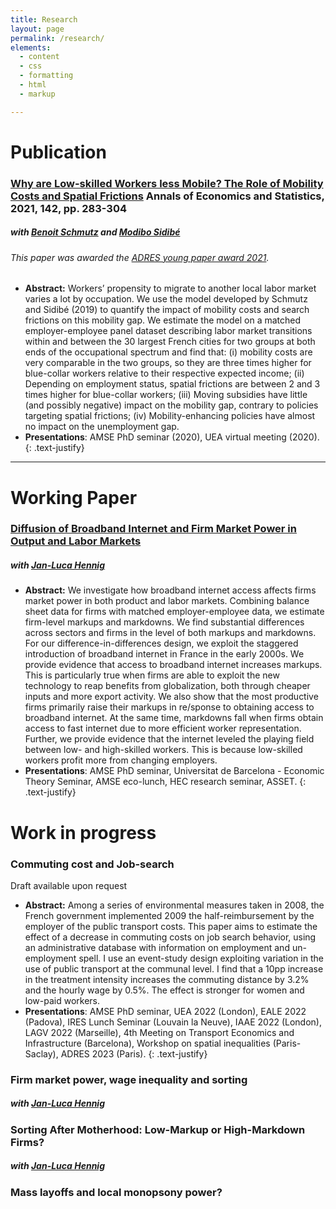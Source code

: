 ```yaml
---
title: Research
layout: page
permalink: /research/
elements:
  - content
  - css
  - formatting
  - html
  - markup  

---
```

# Publication
### [Why are Low-skilled Workers less Mobile? The Role of Mobility Costs and Spatial Frictions](https://www.jstor.org/stable/10.15609/annaeconstat2009.142.0283#metadata_info_tab_contents) Annals of Economics and Statistics, 2021, 142, pp. 283-304
##### with  [Benoit Schmutz](https://sites.google.com/site/benoitschmutz/) and [Modibo Sidibé](https://sites.google.com/site/modibsidibe/)  
######  This paper was awarded the [ADRES young paper award 2021](https://www.dropbox.com/s/wvm6zh6x7clzps2/AES_ADRES.pdf?dl=0).
* **Abstract:** Workers’ propensity to migrate to another local labor market varies a lot by occupation. We use the model developed by Schmutz and Sidibé (2019) to quantify the impact of mobility costs and search frictions on this mobility gap. We estimate the
model on a matched employer-employee panel dataset describing labor market transitions within and between the 30 largest French cities for two groups at both ends
of the occupational spectrum and find that: (i) mobility costs are very comparable in
the two groups, so they are three times higher for blue-collar workers relative to their
respective expected income; (ii) Depending on employment status, spatial frictions
are between 2 and 3 times higher for blue-collar workers; (iii) Moving subsidies have
little (and possibly negative) impact on the mobility gap, contrary to policies targeting spatial frictions; (iv) Mobility-enhancing policies have almost no impact on the unemployment gap.
*    **Presentations**: AMSE PhD seminar (2020), UEA virtual meeting (2020). 
{: .text-justify}
---------------------------------------------------------------------------------------------------------------------------------------------------------------
# Working Paper
### [Diffusion of Broadband Internet and Firm Market Power in Output and Labor Markets](https://drive.google.com/file/d/1hc9XPALL72PhgyrGtWpKcdsQbxBnKE9c/view)
##### with [Jan-Luca Hennig](https://sites.google.com/tcd.ie/janlucahennig/home)
  * **Abstract:** We investigate how broadband internet access affects firms market power in both product and labor markets. Combining balance sheet data for firms with matched employer-employee data, we estimate firm-level markups and markdowns. We find substantial differences across sectors and firms in the level of both markups and markdowns. For our difference-in-differences design, we exploit the staggered introduction of broadband internet in France in the early 2000s. We provide evidence that access to broadband internet increases markups. This is particularly true when firms are able to exploit the new technology to reap benefits from globalization, both through cheaper inputs and more export activity. We also show that the most productive firms primarily raise their markups in re/sponse to obtaining access to broadband internet. At the same time, markdowns fall when firms obtain access to fast internet due to more efficient worker representation. Further, we provide evidence that the internet leveled the playing field between low- and high-skilled workers. This is because low-skilled workers profit more from changing employers.
* **Presentations**: AMSE PhD seminar, Universitat de Barcelona - Economic Theory Seminar, AMSE eco-lunch, HEC research seminar, ASSET.
{: .text-justify}


# Work in progress
### Commuting cost and Job-search
 Draft available upon request
  * **Abstract:** Among a series of environmental measures taken in 2008, the French government implemented 2009 the half-reimbursement by the employer of the public transport costs.
This paper aims to estimate the effect of a decrease in commuting costs on job search
behavior, using an administrative database with information on employment and un-
employment spell. I use an event-study design exploiting variation in the use of public
transport at the communal level. I find that a 10pp increase in the treatment intensity
increases the commuting distance by 3.2% and the hourly wage by 0.5%. The effect is
stronger for women and low-paid workers. 
* **Presentations**: AMSE PhD seminar, UEA 2022 (London), EALE 2022 (Padova), IRES Lunch Seminar (Louvain la Neuve), IAAE 2022 (London), LAGV 2022 (Marseille), 4th Meeting on Transport Economics and Infrastructure (Barcelona), Workshop on spatial inequalities (Paris-Saclay), ADRES 2023 (Paris).
{: .text-justify}

### Firm market power, wage inequality and sorting
##### with [Jan-Luca Hennig](https://sites.google.com/tcd.ie/janlucahennig/home)

### Sorting After Motherhood: Low-Markup or High-Markdown Firms? 
##### with [Jan-Luca Hennig](https://sites.google.com/tcd.ie/janlucahennig/home)

### Mass layoffs and local monopsony power? 




